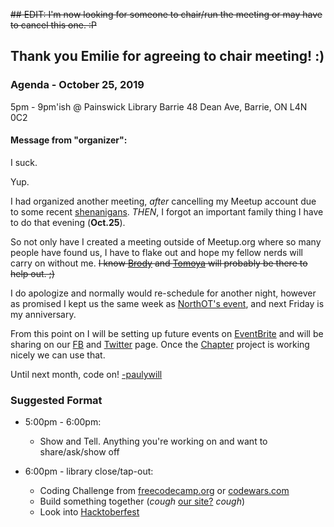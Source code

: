 ~~## EDIT: I'm now looking for someone to chair/run the meeting or may have to cancel this one. :P~~

## Thank you Emilie for agreeing to chair meeting! :)

### Agenda - October 25, 2019 
5pm - 9pm'ish 
@ Painswick Library Barrie
48 Dean Ave, Barrie, ON L4N 0C2

#### Message from "organizer":

I suck.

Yup.

I had organized another meeting, *after* cancelling my Meetup account due to some recent [shenanigans](https://www.freecodecamp.org/news/the-wework-meetup-debacle-and-a-new-chapter/). _THEN_, I forgot an important family thing I have to do that evening (**Oct.25**).

So not only have I created a meeting outside of Meetup.org where so many people have found us, I have to flake out and hope my fellow nerds will carry on without me. ~~I know [Brody](https://github.com/bjh) and [Tomoya](https://github.com/tomoyakuroda) will probably be there to help out. ;)~~ 


I do apologize and normally would re-schedule for another night, however as promised I kept us the same week as [NorthOT's event](https://www.eventbrite.ca/e/northot-barries-largest-tech-meetup-tickets-68883340927), and next Friday is my anniversary.

From this point on I will be setting up future events on [EventBrite](https://www.eventbrite.ca/d/canada--barrie/freecodecamp/) and will be sharing on our [FB](https://www.facebook.com/groups/free.code.camp.Barrie.Ontario/) and [Twitter](https://twitter.com/fcc_barrie) page. Once the [Chapter](https://github.com/freeCodeCamp/chapter) project is working nicely we can use that.

Until next month, code on!
[-paulywill](https://github.com/paulywill)






### Suggested Format

* 5:00pm - 6:00pm:
    * Show and Tell. Anything you're working on and want to share/ask/show off 

    
* 6:00pm - library close/tap-out:
    * Coding Challenge from [freecodecamp.org](freecodecamp.org) or [codewars.com](codewars.com)
    * Build something together (_cough_ [our site?](https://github.com/freecodecampBarrie/site) _cough_)
    * Look into [Hacktoberfest](https://hacktoberfest.digitalocean.com/)



